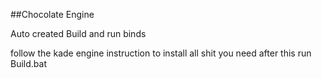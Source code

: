 ##Chocolate Engine


Auto created Build and run binds

follow the kade engine instruction to install all shit you need
after this run Build.bat

